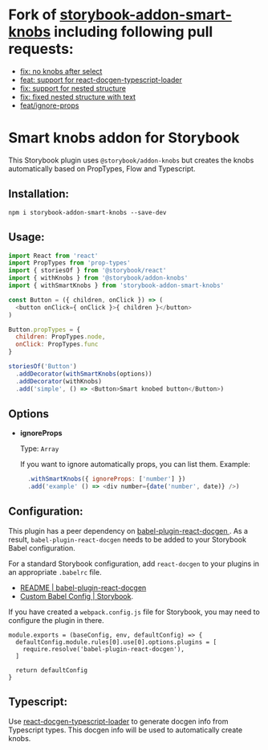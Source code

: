 # Fork of [storybook-addon-smart-knobs](https://www.npmjs.com/package/storybook-addon-smart-knobs) including following pull requests:
* [fix: no knobs after select](https://github.com/storybookjs/addon-smart-knobs/pull/60)
* [feat: support for react-docgen-typescript-loader](https://github.com/storybookjs/addon-smart-knobs/pull/61)
* [fix: support for nested structure](https://github.com/storybookjs/addon-smart-knobs/pull/62)
* [fix: fixed nested structure with text](https://github.com/storybookjs/addon-smart-knobs/pull/64)
* [feat/ignore-props](https://github.com/storybookjs/addon-smart-knobs/pull/65)

# Smart knobs addon for Storybook

This Storybook plugin uses `@storybook/addon-knobs` but creates the knobs automatically based on PropTypes, Flow and Typescript.

## Installation:

```
npm i storybook-addon-smart-knobs --save-dev
```

## Usage:

```js
import React from 'react'
import PropTypes from 'prop-types'
import { storiesOf } from '@storybook/react'
import { withKnobs } from '@storybook/addon-knobs'
import { withSmartKnobs } from 'storybook-addon-smart-knobs'

const Button = ({ children, onClick }) => (
  <button onClick={ onClick }>{ children }</button>
)

Button.propTypes = {
  children: PropTypes.node,
  onClick: PropTypes.func
}

storiesOf('Button')
  .addDecorator(withSmartKnobs(options))
  .addDecorator(withKnobs)
  .add('simple', () => <Button>Smart knobed button</Button>)

```

## Options

- **ignoreProps**
  
  Type: `Array`

  If you want to ignore automatically props, you can list them. Example:
  ```js
    .withSmartKnobs({ ignoreProps: ['number'] })
    .add('example' () => <div number={date('number', date)} />) 
  ```

## Configuration:

This plugin has a peer dependency on [babel-plugin-react-docgen
](https://github.com/storybooks/babel-plugin-react-docgen). As a result, `babel-plugin-react-docgen` needs to be added to your Storybook Babel configuration.

For a standard Storybook configuration, add `react-docgen` to your plugins in an appropriate `.babelrc` file.

  - [README | babel-plugin-react-docgen](https://github.com/storybooks/babel-plugin-react-docgen/blob/master/README.md)
  - [Custom Babel Config | Storybook](https://storybook.js.org/configurations/custom-babel-config/).

If you have created a `webpack.config.js` file for Storybook, you may need to configure the plugin in there.

```
module.exports = (baseConfig, env, defaultConfig) => {
  defaultConfig.module.rules[0].use[0].options.plugins = [
    require.resolve('babel-plugin-react-docgen'),
  ]

  return defaultConfig
}
```

## Typescript:

Use [react-docgen-typescript-loader](https://github.com/strothj/react-docgen-typescript-loader) to generate docgen info from Typescript types. This docgen info will be used to automatically create knobs.
